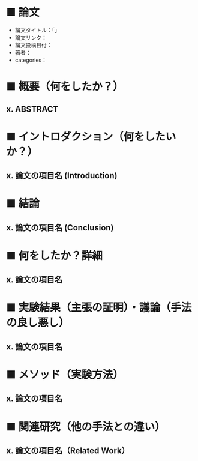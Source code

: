 # ■ 論文
- 論文タイトル：「」
- 論文リンク：
- 論文投稿日付：
- 著者：
- categories：

# ■ 概要（何をしたか？）

## x. ABSTRACT


# ■ イントロダクション（何をしたいか？）

## x. 論文の項目名 (Introduction)


# ■ 結論

## x. 論文の項目名 (Conclusion)


# ■ 何をしたか？詳細

## x. 論文の項目名


# ■ 実験結果（主張の証明）・議論（手法の良し悪し）

## x. 論文の項目名


# ■ メソッド（実験方法）

## x. 論文の項目名


# ■ 関連研究（他の手法との違い）

## x. 論文の項目名（Related Work）


